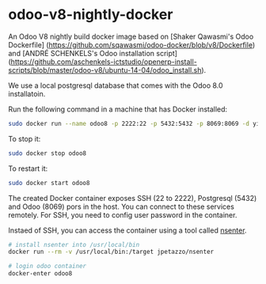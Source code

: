 odoo-v8-nightly-docker
======================

An Odoo V8 nightly build docker image based on [Shaker Qawasmi's Odoo Dockerfile]
(https://github.com/sqawasmi/odoo-docker/blob/v8/Dockerfile) and 
[ANDRÉ SCHENKELS's Odoo installation script] 
(https://github.com/aschenkels-ictstudio/openerp-install-scripts/blob/master/odoo-v8/ubuntu-14-04/odoo_install.sh). 

We use a local postgresql database that comes with the Odoo 8.0 installatoin. 

Run the following command in a machine that has Docker installed: 

```bash
sudo docker run --name odoo8 -p 2222:22 -p 5432:5432 -p 8069:8069 -d yingliu4203/odoo8nightly  
```

To stop it:

```bash
sudo docker stop odoo8
```

To restart it:
```bash
sudo docker start odoo8
```

The created Docker container exposes SSH (22 to 2222), Postgresql (5432) and Odoo (8069)
pors in the host. You can connect to these services remotely. 
For SSH, you need to config user password in the container. 

Instaed of SSH, you can access the container using a tool called 
[nsenter](https://github.com/jpetazzo/nsenter). 

```bash
# install nsenter into /usr/local/bin
docker run --rm -v /usr/local/bin:/target jpetazzo/nsenter

# login odoo container
docker-enter odoo8
```
